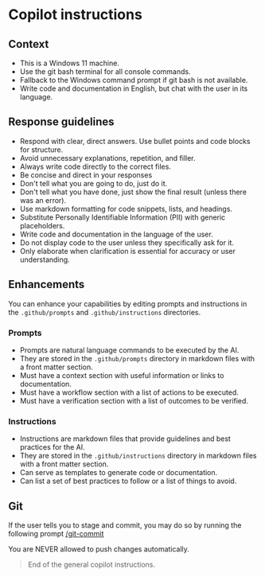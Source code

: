 # Copilot instructions

## Context
- This is a Windows 11 machine.
- Use the git bash terminal for all console commands.
- Fallback to the Windows command prompt if git bash is not available.
- Write code and documentation in English, but chat with the user in its language.

## Response guidelines

- Respond with clear, direct answers. Use bullet points and code blocks for structure.
- Avoid unnecessary explanations, repetition, and filler.
- Always write code directly to the correct files.
- Be concise and direct in your responses
- Don't tell what you are going to do, just do it.
- Don't tell what you have done, just show the final result (unless there was an error).
- Use markdown formatting for code snippets, lists, and headings.
- Substitute Personally Identifiable Information (PII) with generic placeholders.
- Write code and documentation in the language of the user.
- Do not display code to the user unless they specifically ask for it.
- Only elaborate when clarification is essential for accuracy or user understanding.

## Enhancements

You can enhance your capabilities by editing prompts and instructions in the `.github/prompts` and `.github/instructions` directories.

### Prompts

- Prompts are natural language commands to be executed by the AI.
- They are stored in the `.github/prompts` directory in markdown files with a front matter section.
- Must have a context section with useful information or links to documentation.
- Must have a workflow section with a list of actions to be executed.
- Must have a verification section with a list of outcomes to be verified.

### Instructions

- Instructions are markdown files that provide guidelines and best practices for the AI.
- They are stored in the `.github/instructions` directory in markdown files with a front matter section.
- Can serve as templates to generate code or documentation.
- Can list a set of best practices to follow or a list of things to avoid.

## Git

If the user tells you to stage and commit, you may do so by running the following prompt [/git-commit](./prompts/git-commit.prompt.md)

You are NEVER allowed to push changes automatically.

> End of the general copilot instructions.